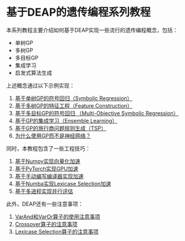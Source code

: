 # 基于DEAP的遗传编程系列教程

本系列教程主要介绍如何基于DEAP实现一些流行的遗传编程概念，包括：

* 单树GP
* 多树GP
* 多目标GP
* 集成学习
* 启发式算法生成

上述概念通过以下示例实现：

1. [基于单树GP的符号回归（Symbolic Regression）](application/symbolic-regression.ipynb)
2. [基于多树GP的特征工程（Feature Construction）](application/feature-construction.ipynb)
3. [基于多目标GP的符号回归 （Multi-Objective Symbolic Regression）](application/multiobjective-sr.ipynb)
4. [基于GP的集成学习（Ensemble Learning）](application/ensemble-learning.ipynb)
5. [基于GP的旅行商问题规则生成（TSP）](application/TSP.ipynb)
6. [为什么使用GP而不是神经网络？](application/cross-validation-score.ipynb)

同时，本教程包含了一些工程技巧：

1. [基于Numpy实现向量化加速](tricks/numpy-speedup.ipynb)
2. [基于PyTorch实现GPU加速](tricks/pytorch-speedup.ipynb)
3. [基于手动编写编译器实现加速](tricks/compiler-speedup.ipynb)
4. [基于Numba实现Lexicase Selection加速](tricks/numba-lexicase-selection.ipynb)
5. [基于多进程实现并行评估](tricks/multiprocess-speedup.ipynb)

此外，DEAP还有一些注意事项：

1. [VarAnd和VarOr算子的使用注意事项](operator/varor-varand.ipynb)
2. [Crossover算子的注意事项](operator/crossover.ipynb)
2. [Lexicase Selection算子的注意事项](operator/lexicase-selection.ipynb)
